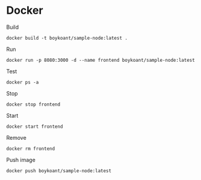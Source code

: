 # Docker

Build
```
docker build -t boykoant/sample-node:latest .
```

Run
```
docker run -p 8080:3000 -d --name frontend boykoant/sample-node:latest
```

Test
```
docker ps -a
```

Stop
```
docker stop frontend
```

Start
```
docker start frontend
```

Remove
```
docker rm frontend
```

Push image
```
docker push boykoant/sample-node:latest
```